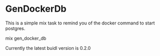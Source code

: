 # GenDockerDb

This is a simple mix task to remind you of the docker command to start postgres.

mix gen_docker_db


Currently the latest buidl version is 0.2.0


